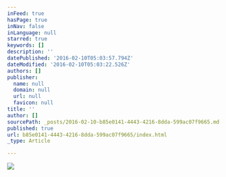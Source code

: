 ```yaml
---
inFeed: true
hasPage: true
inNav: false
inLanguage: null
starred: true
keywords: []
description: ''
datePublished: '2016-02-10T05:03:57.794Z'
dateModified: '2016-02-10T05:03:22.526Z'
authors: []
publisher:
  name: null
  domain: null
  url: null
  favicon: null
title: ''
author: []
sourcePath: _posts/2016-02-10-b85e0141-4443-4216-8dda-599ac07f9665.md
published: true
url: b85e0141-4443-4216-8dda-599ac07f9665/index.html
_type: Article

---
```

![](https://the-grid-user-content.s3-us-west-2.amazonaws.com/ad9f8424-8d4c-43da-94aa-4e6574deb4ad.JPG)